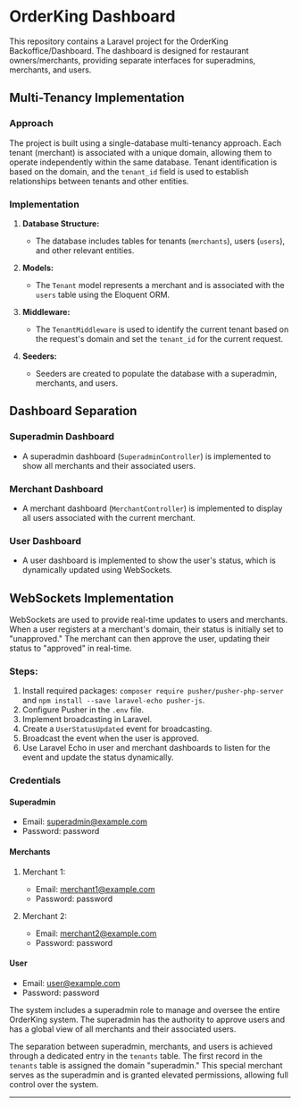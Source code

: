 # OrderKing Dashboard

This repository contains a Laravel project for the OrderKing Backoffice/Dashboard. The dashboard is designed for restaurant owners/merchants, providing separate interfaces for superadmins, merchants, and users.

## Multi-Tenancy Implementation

### Approach

The project is built using a single-database multi-tenancy approach. Each tenant (merchant) is associated with a unique domain, allowing them to operate independently within the same database. Tenant identification is based on the domain, and the `tenant_id` field is used to establish relationships between tenants and other entities.

### Implementation

1. **Database Structure:**
   - The database includes tables for tenants (`merchants`), users (`users`), and other relevant entities.

2. **Models:**
   - The `Tenant` model represents a merchant and is associated with the `users` table using the Eloquent ORM.

3. **Middleware:**
   - The `TenantMiddleware` is used to identify the current tenant based on the request's domain and set the `tenant_id` for the current request.

4. **Seeders:**
   - Seeders are created to populate the database with a superadmin, merchants, and users.

## Dashboard Separation

### Superadmin Dashboard

- A superadmin dashboard (`SuperadminController`) is implemented to show all merchants and their associated users.

### Merchant Dashboard

- A merchant dashboard (`MerchantController`) is implemented to display all users associated with the current merchant.

### User Dashboard

- A user dashboard is implemented to show the user's status, which is dynamically updated using WebSockets.

## WebSockets Implementation

WebSockets are used to provide real-time updates to users and merchants. When a user registers at a merchant's domain, their status is initially set to "unapproved." The merchant can then approve the user, updating their status to "approved" in real-time.

### Steps:
1. Install required packages: `composer require pusher/pusher-php-server` and `npm install --save laravel-echo pusher-js`.
2. Configure Pusher in the `.env` file.
3. Implement broadcasting in Laravel.
4. Create a `UserStatusUpdated` event for broadcasting.
5. Broadcast the event when the user is approved.
6. Use Laravel Echo in user and merchant dashboards to listen for the event and update the status dynamically.

### Credentials

#### Superadmin
- Email: superadmin@example.com
- Password: password

#### Merchants
1. Merchant 1:
   - Email: merchant1@example.com
   - Password: password

2. Merchant 2:
   - Email: merchant2@example.com
   - Password: password

#### User
- Email: user@example.com
- Password: password


The system includes a superadmin role to manage and oversee the entire OrderKing system. The superadmin has the authority to approve users and has a global view of all merchants and their associated users.

The separation between superadmin, merchants, and users is achieved through a dedicated entry in the `tenants` table. The first record in the `tenants` table is assigned the domain "superadmin." This special merchant serves as the superadmin and is granted elevated permissions, allowing full control over the system.

---
